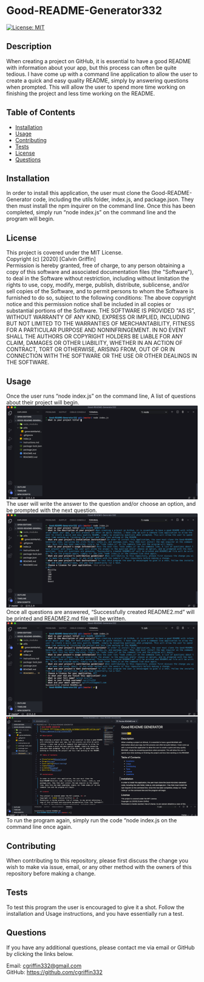 # Good-README-Generator332
[![License: MIT](https://img.shields.io/badge/License-MIT-yellow.svg)](https://opensource.org/licenses/MIT)

## Description

When creating a project on GitHub, it is essential to have a good README with information about your app, but this process can often be quite tedious. I have come up with a command line application to allow the user to create a quick and easy quality README, simply by answering questions when prompted. This will allow the user to spend more time working on finishing the project and less time working on the README.

## Table of Contents

* [Installation](#installation)
* [Usage](#usage)
* [Contributing](#Contributing)
* [Tests](#tests)
* [License](#license)
* [Questions](#questions)

## Installation

In order to install this application, the user must clone the Good-README-Generator code, including the utils folder, index.js, and package.json. They then must install the npm inquirer on the command line. Once this has been completed, simply run “node index.js” on the command line and the program will begin.

## License

This project is covered under the MIT License. <br />
Copyright (c) [2020] [Calvin Griffin] <br />
Permission is hereby granted, free of charge, to any person obtaining a copy of this software and associated documentation files (the "Software"), to deal in the Software without restriction, including without limitation the rights to use, copy, modify, merge, publish, distribute, sublicense, and/or sell copies of the Software, and to permit persons to whom the Software is furnished to do so, subject to the following conditions:
The above copyright notice and this permission notice shall be included in all copies or substantial portions of the Software.
THE SOFTWARE IS PROVIDED "AS IS", WITHOUT WARRANTY OF ANY KIND, EXPRESS OR IMPLIED, INCLUDING BUT NOT LIMITED TO THE WARRANTIES OF MERCHANTABILITY, FITNESS FOR A PARTICULAR PURPOSE AND NONINFRINGEMENT. IN NO EVENT SHALL THE AUTHORS OR COPYRIGHT HOLDERS BE LIABLE FOR ANY CLAIM, DAMAGES OR OTHER LIABILITY, WHETHER IN AN ACTION OF CONTRACT, TORT OR OTHERWISE, ARISING FROM, OUT OF OR IN CONNECTION WITH THE SOFTWARE OR THE USE OR OTHER DEALINGS IN THE SOFTWARE.

## Usage

Once the user runs “node index.js” on the command line, A list of questions about their project will begin. 
![Image of Start](./utils/images/1.png)
The user will write the answer to the question and/or choose an option, and be prompted with the next question.  
![Image of Questions](./utils/images/2.png)
Once all questions are answered, “Successfully created README2.md” will be printed and README2.md file will be written. 
![Image of Success](./utils/images/3.png)
![Image of README](./utils/images/4.png)
To run the program again, simply run the code “node index.js on the command line once again.

## Contributing

When contributing to this repository, please first discuss the change you wish to make via issue, email, or any other method with the owners of this repository before making a change.

## Tests

To test this program the user is encouraged to give it a shot. Follow the installation and Usage instructions, and you have essentially run a test.

## Questions

If you have any additional questions, please contact me via email or GitHub by clicking the links below.

Email: cgriffin332@gmail.com <br />
GitHub: https://github.com/cgriffin332
